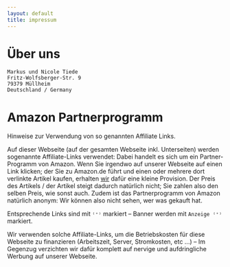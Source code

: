 ```yaml
---
layout: default
title: impressum
---
```


# Über uns

```
Markus und Nicole Tiede
Fritz-Wolfsberger-Str. 9
79379 Müllheim
Deutschland / Germany
```

# Amazon Partnerprogramm

Hinweise zur Verwendung von so genannten Affiliate Links.

Auf dieser Webseite (auf der gesamten Webseite inkl. Unterseiten) werden sogenannte Affiliate-Links verwendet: Dabei handelt es sich um ein Partner-Programm von Amazon. Wenn Sie irgendwo auf unserer Webseite auf einen Link klicken; der Sie zu Amazon.de führt und einen oder mehrere dort verlinkte Artikel kaufen, erhalten [wir](about.md) dafür eine kleine Provision. Der Preis des Artikels / der Artikel steigt dadurch natürlich nicht; Sie zahlen also den selben Preis, wie sonst auch. Zudem ist das Partnerprogramm von Amazon natürlich anonym: Wir können also nicht sehen, wer was gekauft hat.

Entsprechende Links sind mit `⁽⁺⁾` markiert – Banner werden mit `Anzeige ⁽⁺⁾` markiert.

Wir verwenden solche Affiliate-Links, um die Betriebskosten für diese Webseite zu finanzieren (Arbeitszeit, Server, Stromkosten, etc ...) – Im Gegenzug verzichten wir dafür komplett auf nervige und aufdringliche Werbung auf unserer Webseite.
